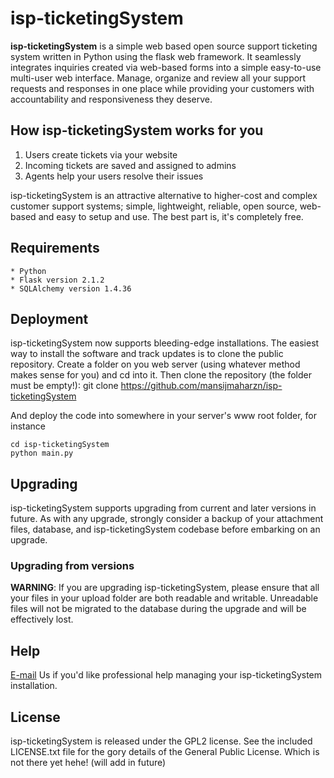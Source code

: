 # isp-ticketingSystem
**isp-ticketingSystem** is a simple web based open source support ticketing system written in Python
using the flask web framework. It seamlessly integrates inquiries created via web-based forms into a
simple easy-to-use multi-user web interface. Manage, organize and review all your support requests
and responses in one place while providing your customers with accountability and
responsiveness they deserve.


## How isp-ticketingSystem works for you
  1. Users create tickets via your website
  2. Incoming tickets are saved and assigned to admins
  3. Agents help your users resolve their issues

isp-ticketingSystem is an attractive alternative to higher-cost and complex customer support systems;
simple, lightweight, reliable, open source, web-based and easy to setup and use.
The best part is, it's completely free.


## Requirements
    * Python
    * Flask version 2.1.2
    * SQLAlchemy version 1.4.36


## Deployment
isp-ticketingSystem now supports bleeding-edge installations.
The easiest way to install the software and track updates is to clone the public repository.
Create a folder on you web server (using whatever method makes sense for you) and cd into it.
Then clone the repository (the folder must be empty!):
    git clone https://github.com/mansijmaharzn/isp-ticketingSystem

And deploy the code into somewhere in your server's www root folder, for
instance

    cd isp-ticketingSystem
    python main.py


## Upgrading
isp-ticketingSystem supports upgrading from current and later versions in future.
As with any upgrade, strongly consider a backup of your attachment files, database, and
isp-ticketingSystem codebase before embarking on an upgrade.


### Upgrading from versions
**WARNING**: If you are upgrading isp-ticketingSystem, please ensure that all
    your files in your upload folder are both readable and writable.
    Unreadable files will not be migrated to the database during
    the upgrade and will be effectively lost.


## Help
[E-mail](teamtarget@target.com) Us if you'd like professional help managing your isp-ticketingSystem installation.


## License
isp-ticketingSystem is released under the GPL2 license. See the included LICENSE.txt
file for the gory details of the General Public License.
Which is not there yet hehe! (will add in future)